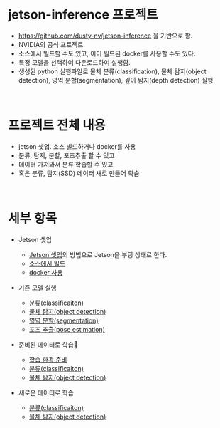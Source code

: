 # jetson-inference 프로젝트

- https://github.com/dusty-nv/jetson-inference 을 기반으로 함.
- NVIDIA의 공식 프로젝트. 
- 소스에서 빌드할 수도 있고, 이미 빌드된 docker를 사용할 수도 있다.
- 특정 모델을 선택하여 다운로드하여 실행함.
- 생성된 python 실행파일로 물체 분류(classification), 물체 탐지(object detection), 영역 분할(segmentation), 깊이 탐지(depth detection) 실행

<br>

# 프로젝트 전체 내용

- jetson 셋업. 소스 빌드하거나 docker를 사용
- 분류, 탐지, 분할, 포즈추출 할 수 있고
- 데이터 가져와서 분류 학습할 수 있고
- 혹은 분류, 탐지(SSD) 데이터 새로 만들어 학습

<br>

# 세부 항목

- Jetson 셋업
    - [Jetson 셋업](../jetson_setup.pdf)의 방법으로 Jetson을 부팅 상태로 한다.
    - [소스에서 빌드](setup_from_source.md)
    - [docker 사용](setup_by_docker.md)

- 기존 모델 실행
    - [분류(classificaiton)](execute_classification.md)
    - [물체 탐지(object detection)](execute_object_detection.md)
    - [영역 분할(segmentation)](execute_segmentation.md)
    - [포즈 추출(pose estimation)](execute_pose_estimation.md)

- 준비된 데이터로 학습
    - [학습 환경 준비](prepare_training.md)
    - [분류(classificaiton)](train_classification.md)
    - [물체 탐지(object detection)](train_object_detection.md)

- 새로운 데이터로 학습
    - [분류(classificaiton)](train_classification_with_custom_data.md)
    - [물체 탐지(object detection)](train_object_detection_with_custom_data.md)
